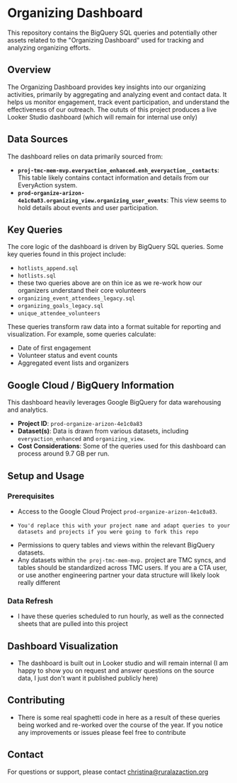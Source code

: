 # Organizing Dashboard

This repository contains the BigQuery SQL queries and potentially other assets related to the "Organizing Dashboard" used for tracking and analyzing organizing efforts.

## Overview

The Organizing Dashboard provides key insights into our organizing activities, primarily by aggregating and analyzing event and contact data. It helps us monitor engagement, track event participation, and understand the effectiveness of our outreach. The oututs of this project produces a live Looker Studio dashboard (which will remain for internal use only)

## Data Sources

The dashboard relies on data primarily sourced from:

*   **`proj-tmc-mem-mvp.everyaction_enhanced.enh_everyaction__contacts`**: This table likely contains contact information and details from our EveryAction system.
*   **`prod-organize-arizon-4e1c0a83.organizing_view.organizing_user_events`**: This view seems to hold details about events and user participation.

## Key Queries

The core logic of the dashboard is driven by BigQuery SQL queries. Some key queries found in this project include:

*   `hotlists_append.sql`
*   `hotlists.sql`
* these two queries above are on thin ice as we re-work how our organizers understand their core volunteers
*   `organizing_event_attendees_legacy.sql`
*   `organizing_goals_legacy.sql`
*   `unique_attendee_volunteers`

These queries transform raw data into a format suitable for reporting and visualization. For example, some queries calculate:

*   Date of first engagement
*   Volunteer status and event counts
*   Aggregated event lists and organizers

## Google Cloud / BigQuery Information

This dashboard heavily leverages Google BigQuery for data warehousing and analytics.

*   **Project ID**: `prod-organize-arizon-4e1c0a83`
*   **Dataset(s)**: Data is drawn from various datasets, including `everyaction_enhanced` and `organizing_view`.
*   **Cost Considerations**: Some of the queries used for this dashboard can process around 9.7 GB per run.

## Setup and Usage

### Prerequisites

*   Access to the Google Cloud Project `prod-organize-arizon-4e1c0a83`.
*     You'd replace this with your project name and adapt queries to your datasets and projects if you were going to fork this repo
*   Permissions to query tables and views within the relevant BigQuery datasets.
*   Any datasets within `the proj-tmc-mem-mvp.` project are TMC syncs, and tables should be standardized across TMC users. If you are a CTA user, or use another engineering partner your data structure will likely look really different


### Data Refresh

*   I have these queries scheduled to run hourly, as well as the connected sheets that are pulled into this project

## Dashboard Visualization

*   The dashboard is built out in Looker studio and will remain internal (I am happy to show you on request and answer questions on the source data, I just don't want it published publicly here)

## Contributing

*   There is some real spaghetti code in here as a result of these queries being worked and re-worked over the course of the year. If you notice any improvements or issues please feel free to contribute

## Contact

For questions or support, please contact christina@ruralazaction.org
